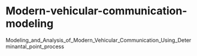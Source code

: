 # Modern-vehicular-communication-modeling
Modeling_and_Analysis_of_Modern_Vehicular_Communication_Using_Determinantal_point_process
